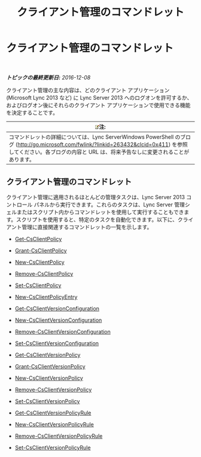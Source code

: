 ﻿---
title: クライアント管理のコマンドレット
TOCTitle: クライアント管理のコマンドレット
ms:assetid: 0384f8ab-453d-49d6-aaa7-52439e27b7e9
ms:mtpsurl: https://technet.microsoft.com/ja-jp/library/Gg398087(v=OCS.15)
ms:contentKeyID: 48271089
ms.date: 12/10/2016
mtps_version: v=OCS.15
ms.translationtype: HT
---

# クライアント管理のコマンドレット

 

_**トピックの最終更新日:** 2016-12-08_

クライアント管理の主な内容は、どのクライアント アプリケーション (Microsoft Lync 2013 など) に Lync Server 2013 へのログオンを許可するか、およびログオン後にそれらのクライアント アプリケーションで使用できる機能を決定することです。

<table>
<thead>
<tr class="header">
<th><img src="images/Gg412781.note(OCS.15).gif" title="note" alt="note" />注:</th>
</tr>
</thead>
<tbody>
<tr class="odd">
<td>コマンドレットの詳細については、Lync ServerWindows PowerShell のブログ (<a href="http://go.microsoft.com/fwlink/?linkid=263432%26clcid=0x411" class="uri">http://go.microsoft.com/fwlink/?linkid=263432&amp;clcid=0x411</a>) を参照してください。各ブログの内容と URL は、将来予告なしに変更されることがあります。</td>
</tr>
</tbody>
</table>


## クライアント管理のコマンドレット

クライアント管理に適用されるほとんどの管理タスクは、Lync Server 2013 コントロール パネルから実行できます。これらのタスクは、Lync Server 管理シェルまたはスクリプト内からコマンドレットを使用して実行することもできます。スクリプトを使用すると、特定のタスクを自動化できます。以下に、クライアント管理に直接関連するコマンドレットの一覧を示します。

  -   
    [Get-CsClientPolicy](get-csclientpolicy.md)

  -   
    [Grant-CsClientPolicy](grant-csclientpolicy.md)

  -   
    [New-CsClientPolicy](new-csclientpolicy.md)

  -   
    [Remove-CsClientPolicy](remove-csclientpolicy.md)

  -   
    [Set-CsClientPolicy](set-csclientpolicy.md)

  -   
    [New-CsClientPolicyEntry](new-csclientpolicyentry.md)

  -   
    [Get-CsClientVersionConfiguration](get-csclientversionconfiguration.md)

  -   
    [New-CsClientVersionConfiguration](new-csclientversionconfiguration.md)

  -   
    [Remove-CsClientVersionConfiguration](remove-csclientversionconfiguration.md)

  -   
    [Set-CsClientVersionConfiguration](set-csclientversionconfiguration.md)

  -   
    [Get-CsClientVersionPolicy](get-csclientversionpolicy.md)

  -   
    [Grant-CsClientVersionPolicy](grant-csclientversionpolicy.md)

  -   
    [New-CsClientVersionPolicy](new-csclientversionpolicy.md)

  -   
    [Remove-CsClientVersionPolicy](remove-csclientversionpolicy.md)

  -   
    [Set-CsClientVersionPolicy](set-csclientversionpolicy.md)

  -   
    [Get-CsClientVersionPolicyRule](get-csclientversionpolicyrule.md)

  -   
    [New-CsClientVersionPolicyRule](new-csclientversionpolicyrule.md)

  -   
    [Remove-CsClientVersionPolicyRule](remove-csclientversionpolicyrule.md)

  -   
    [Set-CsClientVersionPolicyRule](set-csclientversionpolicyrule.md)

